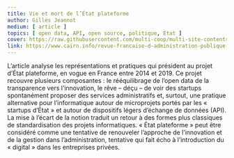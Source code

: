 ```yaml
---
title: Vie et mort de l’État plateforme
author: Gilles Jeannot
medium: [ article ]
topics: [ open data, API, open source, politique, Etat ]
cover: https://raw.githubusercontent.com/multi-coop/multi-site-contents/maj-edito/texts/ressources/images/logo-cairn.png
link: https://www.cairn.info/revue-francaise-d-administration-publique-2020-1-page-165.htm#:~:text=%C2%AB%20%C3%89tat%20plateforme%20%C2%BB%20peut%20%C3%AAtre%20consid%C3%A9r%C3%A9,digital%20%C2%BB%20dans%20les%20entreprises%20priv%C3%A9es.
---
```


L’article analyse les représentations et pratiques qui président au projet d’État plateforme, en vogue en France entre 2014 et 2019. Ce projet recouvre plusieurs composantes : le rééquilibrage de l’open data de la transparence vers l’innovation, le rêve – déçu – de voir des startups spontanément proposer des services administratifs et, surtout, une pratique alternative pour l’informatique autour de microprojets portés par les « startups d’État » et autour de dispositifs légers d’échange de données (API). La mise à l’écart de la notion traduit un retour à des formes plus classiques de standardisation des projets informatiques. « État plateforme » peut être considéré comme une tentative de renouveler l’approche de l’innovation et de la gestion dans l’administration, tentative qui fait écho à l’introduction du « digital » dans les entreprises privées.
